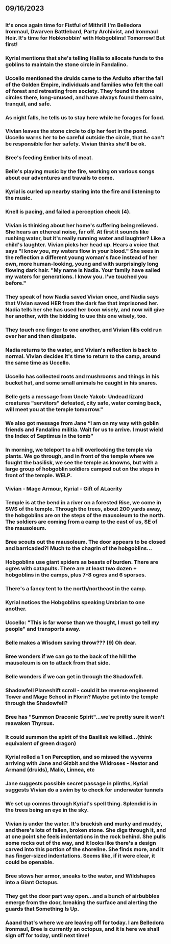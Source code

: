## 09/16/2023
## 
### It's once again time for Fistful of Mithril! I'm Belledora Ironmaul, Dwarven Battlebard, Party Archivist, and Ironmaul Heir. It's time for Hobknobbin' with Hobgoblins! Tomorrow! But first!
### 
### Kyrial mentions that she's telling Hallia to allocate funds to the goblins to maintain the stone circle in Fandalino.
### 
### Uccello mentioned the druids came to the Arduito after the fall of the Golden Empire, individuals and families who felt the call of forest and retreating from society. They found the stone circles there, long-unused, and have always found them calm, tranquil, and safe.
### 
### As night falls, he tells us to stay here while he forages for food. 
### 
### Vivian leaves the stone circle to dip her feet in the pond. Uccello warns her to be careful outside the circle, that he can't be responsible for her safety. Vivian thinks she'll be ok.
### 
### Bree's feeding Ember bits of meat.
### 
### Belle's playing music by the fire, working on various songs about our adventures and travails to come.
### 
### Kyrial is curled up nearby staring into the fire and listening to the music.
### 
### Knell is pacing, and failed a perception check (4).
### 
### Vivian is thinking about her home's suffering being relieved. She hears an ethereal noise, far off. At first it sounds like rushing water, but it's really running water and laughter? Like a child's laughter. Vivian picks her head up. Hears a voice that says "I know you, my waters flow in your blood." She sees in the reflection a different young woman's face instead of her own, more human-looking, young and with surprisingly long flowing dark hair. "My name is Nadia. Your family have sailed my waters for generations. I know you. I've touched you before." 
### 
### They speak of how Nadia saved Vivian once, and Nadia says that Vivian saved HER from the dark fae that imprisoned her. Nadia tells her she has used her boon wisely, and now will give her another, with the bidding to use this one wisely, too.
### They touch one finger to one another, and Vivian fills cold run over her and then dissipate.
### 
### Nadia returns to the water, and Vivian's reflection is back to normal. Vivian decides it's time to return to the camp, around the same time as Uccello.
### 
### Uccello has collected roots and mushrooms and things in his bucket hat, and some small animals he caught in his snares.
### 
### Belle gets a message from Uncle Yakob: Undead lizard creatures "servitors" defeated, city safe, water coming back, will meet you at the temple tomorrow."
### 
### We also got message from Jane “I am on my way with goblin friends and Fandalino militia. Wait for us to arrive. I must wield the Index of Septimus in the tomb”
### 
### In morning, we teleport to a hill overlooking the temple via plants. We go through, and in front of the temple where we fought the basilisk, we see the temple as knowns, but with a large group of hobgoblin soldiers camped out on the steps in front of the temple. WELP.
### 
### Vivian - Mage Armour, Kyrial - Gift of ALacrity
### 
### Temple is at the bend in a river on a forested Rise, we come in SWS of the temple. Through the trees, about 200 yards away, the hobgoblins are on the steps of the mausoleum to the north. The soldiers are coming from a camp to the east of us, SE of the mausoleum.
### 
### Bree scouts out the mausoleum. The door appears to be closed and barricaded?! Much to the chagrin of the hobgoblins...
### Hobgoblins use giant spiders as beasts of burden. There are ogres with catapults. There are at least two dozen + hobgoblins in the camps, plus 7-8 ogres and 6 sporses. 
### 
### There's a fancy tent to the north/northeast in the camp.
### 
### Kyrial notices the Hobgoblins speaking Umbrian to one another. 
### 
### Uccello: "This is far worse than we thought, I must go tell my people" and transports away.
### 
### Belle makes a Wisdom saving throw??? (9) Oh dear.
### 
### Bree wonders if we can go to the back of the hill the mausoleum is on to attack from that side.
### 
### Belle wonders if we can get in through the Shadowfell.
### 
### Shadowfell Planeshift scroll - could it be reverse engineered Tower and Mage School in Florin? Maybe get into the temple through the Shadowfell?
### 
### Bree has "Summon Draconic Spirit"...we're pretty sure it won't reawaken Thyrsus.
### 
### It could summon the spirit of the Basilisk we killed...(think equivalent of green dragon)
### 
### Kyrial rolled a 1 on Perception, and so missed the wyverns arriving with Jane and Gizbit and the Wildroses - Nestor and Armand (druids), Malio, Linnea, etc
### 
### Jane suggests possible secret passage in plinths, Kyrial suggests Vivian do a swim by to check for underwater tunnels
### 
### We set up comms through Kyrial's spell thing. Splendid is in the trees being an eye in the sky.
### 
### Vivian is under the water. It's brackish and murky and muddy, and there's lots of fallen, broken stone. She digs through it, and at one point she feels indentations in the rock behind. She pulls some rocks out of the way, and it looks like there's a design carved into this portion of the shoreline. She finds more, and it has finger-sized indentations. Seems like, if it were clear, it could be openable.
### 
### Bree stows her armor, sneaks to the water, and Wildshapes into a Giant Octopus. 
### 
### They get the door part way open...and a bunch of airbubbles emerge from the door, breaking the surface and alerting the guards that Something Is Up.
### 
### Aaand that's where we are leaving off for today. I am Belledora Ironmaul, Bree is currently an octopus, and it is here we shall sign off for today, until next time!